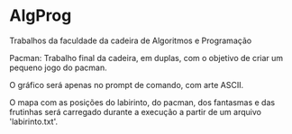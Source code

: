 # AlgProg
Trabalhos da faculdade da cadeira de Algoritmos e Programação

Pacman: 
  Trabalho final da cadeira, em duplas, com o objetivo de criar um pequeno jogo do pacman.
  
  O gráfico será apenas no prompt de comando, com arte ASCII.
  
  O mapa com as posições do labirinto, do pacman, dos fantasmas e das frutinhas será carregado durante a execução a partir de um arquivo 'labirinto.txt'.
